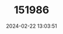 ---
title: "151986"
category: "Miqueliopuntia miquelii"
draft: false
date: 2024-02-22 13:03:51
languages:
  Spanish; Castilian: ["Tuna de Miguel", "Tunilla"]
---